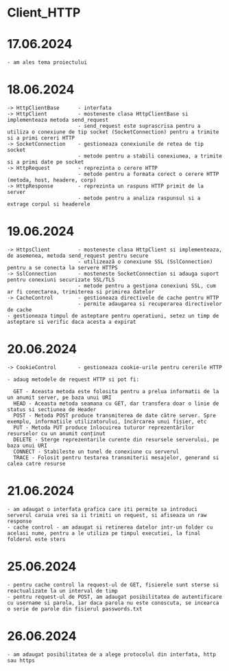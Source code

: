 # Client_HTTP

 # 17.06.2024

    - am ales tema proiectului

 # 18.06.2024

    -> HttpClientBase      - interfata
    -> HttpClient          - mosteneste clasa HttpClientBase si implementeaza metoda send_request 
                           - send_request este suprascrisa pentru a utiliza o conexiune de tip socket (SocketConnection) pentru a trimite si a primi cereri HTTP
    -> SocketConnection    - gestioneaza conexiunile de retea de tip socket
                           - metode pentru a stabili conexiunea, a trimite si a primi date pe socket
    -> HttpRequest         - reprezinta o cerere HTTP
                           - metode pentru a formata corect o cerere HTTP (metoda, host, headere, corp)
    -> HttpResponse        - reprezinta un raspuns HTTP primit de la server
                           - metode pentru a analiza raspunsul si a extrage corpul si headerele
                        
 # 19.06.2024

    -> HttpsClient         - mosteneste clasa HttpClient si implementeaza, de asemenea, metoda send_request pentru secure
                           - utilizează o conexiune SSL (SslConnection) pentru a se conecta la servere HTTPS
    -> SslConnection       - mosteneste SocketConnection si adauga suport pentru conexiuni securizate SSL/TLS
                           - metode pentru a gestiona conexiuni SSL, cum ar fi conectarea, trimiterea si primirea datelor
    -> CacheControl        - gestioneaza directivele de cache pentru HTTP
                           - permite adaugarea si recuperarea directivelor de cache
    - gestioneaza timpul de asteptare pentru operatiuni, setez un timp de asteptare si verific daca acesta a expirat

 # 20.06.2024
    
    -> CookieControl       - gestioneaza cookie-urile pentru cererile HTTP

    - adaug metodele de request HTTP si pot fi:

      GET - Aceasta metoda este folosita pentru a prelua informatii de la un anumit server, pe baza unui URI
      HEAD - Aceasta metoda seamana cu GET, dar transfera doar o linie de status si sectiunea de Header
      POST - Metoda POST produce transmiterea de date către server. Spre exemplu, informațiile utilizatorului, încărcarea unui fișier, etc
      PUT - Metoda PUT produce înlocuirea tuturor reprezentărilor resurselor cu un anumit conținut
      DELETE - Sterge reprezentarile curente din resursele serverului, pe baza unui URI
      CONNECT - Stabileste un tunel de conexiune cu serverul
      TRACE - Folosit pentru testarea transmiterii mesajelor, generand si calea catre resurse

 # 21.06.2024

    - am adaugat o interfata grafica care iti permite sa introduci serverul caruia vrei sa ii trimiti un request, si afiseaza un raw response
    - cache control - am adaugat si retinerea datelor intr-un folder cu acelasi nume, pentru a le utiliza pe timpul executiei, la final folderul este sters

 # 25.06.2024

    - pentru cache control la request-ul de GET, fisierele sunt sterse si reactualizate la un interval de timp
    - pentru request-ul de POST, am adaugat posibilitatea de autentificare cu username si parola, iar daca parola nu este conoscuta, se incearca o serie de parole din fisierul passwords.txt

 # 26.06.2024
    - am adaugat posibilitatea de a alege protocolul din interfata, http sau https